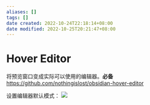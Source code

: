 ```yaml
---
aliases: []
tags: []
date created: 2022-10-24T22:18:14+08:00
date modified: 2022-10-25T20:21:47+08:00
---
```


# Hover Editor

将预览窗口变成实际可以使用的编辑器。**必备**
<https://github.com/nothingislost/obsidian-hover-editor>

设置编辑器默认模式：
![](../_assets/Hover%20Editor.md_files/268b3da9-3f8b-48eb-99b7-be994ac42a81.png)
